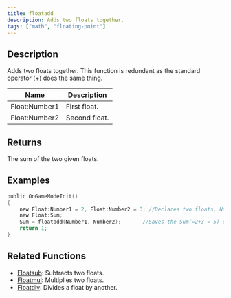 ```yaml
---
title: floatadd
description: Adds two floats together.
tags: ["math", "floating-point"]
---
```


<LowercaseNote />

## Description

Adds two floats together. This function is redundant as the standard operator (+) does the same thing.

| Name          | Description   |
| ------------- | ------------- |
| Float:Number1 | First float.  |
| Float:Number2 | Second float. |

## Returns

The sum of the two given floats.

## Examples

```c
public OnGameModeInit()
{
    new Float:Number1 = 2, Float:Number2 = 3; //Declares two floats, Number1 (2) and Number2 (3)
    new Float:Sum;
    Sum = floatadd(Number1, Number2);       //Saves the Sum(=2+3 = 5) of Number1 and Number2 in the float "Sum"
    return 1;
}
```

## Related Functions

- [Floatsub](Floatsub): Subtracts two floats.
- [Floatmul](Floatmul): Multiplies two floats.
- [Floatdiv](Floatdiv): Divides a float by another.

